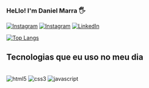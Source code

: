 

### HeLlo! I'm Daniel Marra 🖐️

[![Instagram](https://img.shields.io/badge/Instagram-E4405F?style=for-the-badge&logo=instagram&logoColor=white
)](https://instagram.com/daniel.kkzk)
[![Instagram](https://img.shields.io/badge/Gmail-D14836?style=for-the-badge&logo=gmail&logoColor=white
)](https://mail.google.com/inbox/marradaniel4@gmail.com)
[![LinkedIn](https://img.shields.io/badge/LinkedIn-0077B5?style=for-the-badge&logo=linkedin&logoColor=white
)](https://linkedin.com/in/daniel-marra-797507223)

[![Top Langs](https://github-readme-stats.vercel.app/api/top-langs/?username=daniielmarra)](https://github.com/anuraghazra/github-readme-stats)

## Tecnologias que eu uso no meu dia

<div style="display: inline_block"><br/>
    <img align="center" alt="html5" src="https://img.shields.io/badge/HTML5-E34F26?style=for-the-badge&logo=html5&logoColor=white" />
    <img align="center" alt="css3" src="https://img.shields.io/badge/CSS3-1572B6?style=for-the-badge&logo=css3&logoColor=white"/>
    <img align="center" alt="javascript" src="https://img.shields.io/badge/JavaScript-F7DF1E?style=for-the-badge&logo=javascript&logoColor=black"/>
</div>

